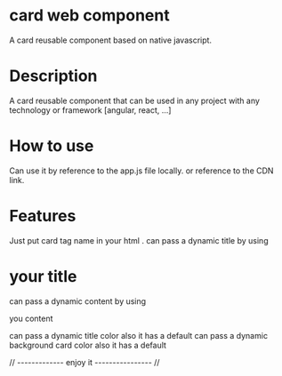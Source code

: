 # card web component
A card reusable component based on native javascript.

# Description 
A card reusable component that can be used in any project with any technology or framework [angular, react, ...]

# How to use
Can use it by reference to the app.js file locally. or reference to the CDN link.

# Features
Just put card tag name in your html <my-card></my-card>.
can pass a dynamic title by using <h1 slot="heading">your title</h1>
can pass a dynamic content by using <p slot="content"> you content </p>
can pass a dynamic title color <my-card heading-color="#f00"></my-card> also it has a default
can pass a dynamic background card color <my-card bg-color="#0f0"></my-card> also it has a default

// ------------- enjoy it ---------------- //
